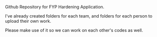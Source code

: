 Github Repository for FYP Hardening Application. 

I've already created folders for each team, and folders for each person to upload their own work. 

Please make use of it so we can work on each other's codes as well. 
